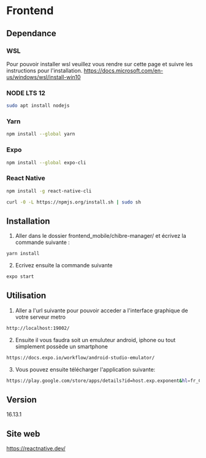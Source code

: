 # Frontend

## Dependance

### WSL
Pour pouvoir installer wsl veuillez vous rendre sur cette page et suivre les instructions pour l'installation.
https://docs.microsoft.com/en-us/windows/wsl/install-win10
### NODE LTS 12
```bash
sudo apt install nodejs
```
### Yarn
```bash
npm install --global yarn
```
### Expo
```bash
npm install --global expo-cli
```
### React Native
```bash
npm install -g react-native-cli
```
```bash
curl -0 -L https://npmjs.org/install.sh | sudo sh
```
## Installation

 1. Aller dans le dossier frontend_mobile/chibre-manager/ et écrivez la commande suivante :
 ```bash
yarn install
```
 2. Ecrivez ensuite la commande suivante
 ```bash
expo start
```

## Utilisation
 1. Aller a l'url suivante pour pouvoir acceder a l'interface graphique de votre serveur metro
  ```bash
http://localhost:19002/
```
 2. Ensuite il vous faudra soit un emuluteur android, iphone ou tout simplement possède un smartphone
 ```bash
https://docs.expo.io/workflow/android-studio-emulator/
```
 3. Vous pouvez ensuite télécharger l'application suivante:
 ```bash
https://play.google.com/store/apps/details?id=host.exp.exponent&hl=fr_CH&gl=US
```

## Version
16.13.1
## Site web
https://reactnative.dev/
